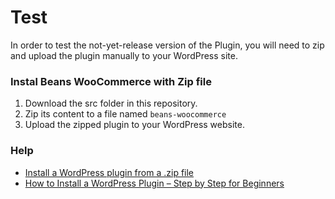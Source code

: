 # Test

In order to test the not-yet-release version of the Plugin, 
you will need to zip and upload the plugin manually to your WordPress site. 

### Instal Beans WooCommerce with Zip file

1. Download the src folder in this repository. 
2. Zip its content to a file named `beans-woocommerce`
3. Upload the zipped plugin to your WordPress website. 


### Help
- [Install a WordPress plugin from a .zip file
](https://wpml.org/faq/how-to-manually-install-wordpress-plugins/)
- [How to Install a WordPress Plugin – Step by Step for Beginners
](https://www.wpbeginner.com/beginners-guide/step-by-step-guide-to-install-a-wordpress-plugin-for-beginners/)

